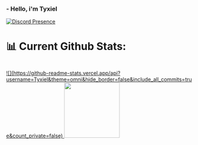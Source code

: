   ### - Hello, i'm Tyxiel
  [![Discord Presence](https://lanyard.cnrad.dev/api/1117850429972291694)](https://discord.com/users/1117850429972291694)

# 📊 Current Github Stats:
<br/>
<div align="left">
  <a href="https://github.com/Tyxiel">
    ![](https://github-readme-stats.vercel.app/api?username=Tyxiel&theme=omni&hide_border=false&include_all_commits=true&count_private=false)
    <img height="150em" src="https://github-readme-stats.vercel.app/api/top-langs/?username=Tyxiel&layout=compact&langs_count=5&theme=dark"/>
<div>
